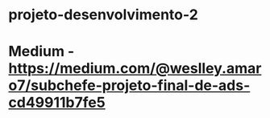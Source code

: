 # projeto-desenvolvimento-2

# Medium - https://medium.com/@weslley.amaro7/subchefe-projeto-final-de-ads-cd49911b7fe5
